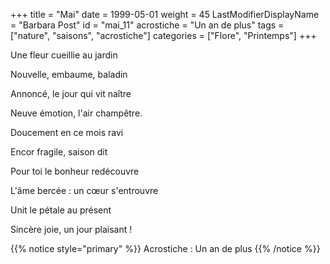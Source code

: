 +++
title = "Mai"
date = 1999-05-01
weight = 45
LastModifierDisplayName = "Barbara Post"
id = "mai_11"
acrostiche = "Un an de plus"
tags = ["nature", "saisons", "acrostiche"]
categories = ["Flore", "Printemps"]
+++

Une fleur cueillie au jardin

Nouvelle, embaume, baladin

Annoncé, le jour qui vit naître

Neuve émotion, l'air champêtre.

Doucement en ce mois ravi

Encor fragile, saison dit

Pour toi le bonheur redécouvre

L'âme bercée : un cœur s'entrouvre

Unit le pétale au présent

Sincère joie, un jour plaisant !

{{% notice style="primary" %}}
Acrostiche : Un an de plus
{{% /notice %}}
